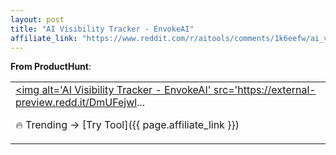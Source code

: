 ```yaml
---
layout: post
title: "AI Visibility Tracker - EnvokeAI"
affiliate_link: "https://www.reddit.com/r/aitools/comments/1k6eefw/ai_visibility_tracker_envokeai/?ref=autoverse&utm_source=autoverse"
---
```


**From ProductHunt**:  
*<table> <tr><td> <a href='https://www.reddit.com/r/aitools/comments/1k6eefw/ai_visibility_tracker_envokeai/'> <img alt='AI Visibility Tracker - EnvokeAI' src='https://external-preview.redd.it/DmUFejwl...*

🔥 Trending → [Try Tool]({{ page.affiliate_link }})  

